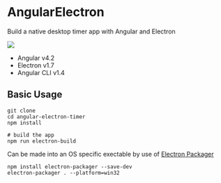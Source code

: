 # AngularElectron

Build a native desktop timer app with Angular and Electron 

![](https://firebasestorage.googleapis.com/v0/b/firestarter-96e46.appspot.com/o/assets%2Fangular-electron-timer.gif?alt=media&token=597f37b8-8983-414c-8b08-c038621f12d7)

- Angular v4.2
- Electron v1.7
- Angular CLI v1.4 

## Basic Usage

```shell
git clone
cd angular-electron-timer
npm install

# build the app
npm run electron-build
```

Can be made into an OS specific exectable by use of [Electron Packager](https://www.npmjs.com/package/electron-packager)

```
npm install electron-packager --save-dev
electron-packager . --platform=win32
```

